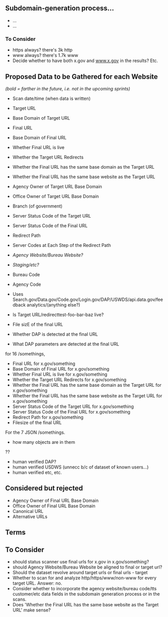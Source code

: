 
## Subdomain-generation process...
* ...
* ...

### To Consider
* https always? there's 3k http
* www always? there's 1.7k www
* Decide whether to have both x.gov and www.x.gov in the results? Etc. 






## Proposed Data to be Gathered for each Website 

_(bold = farther in the future, i.e. not in the upcoming sprints)_


* Scan date/time (when data is written)
* Target URL
* Base Domain of Target URL
* Final URL 
* Base Domain of Final URL
* Whether Final URL is live
* Whether the Target URL Redirects
* Whether the Final URL has the same base domain as the Target URL
* Whether the Final URL has the same base website as the Target URL
* Agency Owner of Target URL Base Domain 
* Office Owner of Target URL Base Domain 
* Branch (of government)
* Server Status Code of the Target URL
* Server Status Code of the Final URL
* Redirect Path 
* Server Codes at Each Step of the Redirect Path 
* _Agency Website/Bureau Website?_
* _Staging/etc?_
* Bureau Code
* Agency Code
* Uses Search.gov/Data.gov/Code.gov/Login.gov/DAP/USWDS/api.data.gov/feedback analytics/(anything else?)
* Is Target URL/redirecttest-foo-bar-baz live? 
* File sizE of the final URL



* Whether DAP is detected at the final URL
* What DAP parameters are detected at the final URL



for 16 /somethings, 

* Final URL for x.gov/something
* Base Domain of Final URL for x.gov/something
* Whether Final URL is live for x.gov/something
* Whether the Target URL Redirects for x.gov/something
* Whether the Final URL has the same base domain as the Target URL for x.gov/something
* Whether the Final URL has the same base website as the Target URL for x.gov/something
* Server Status Code of the Target URL for x.gov/something
* Server Status Code of the Final URL for x.gov/something
* Redirect Path for x.gov/something
* Filesize of the final URL 

For the 7 JSON /somethings. 

* how many objects are in them




??
* human verified DAP?
* human verified USDWS (unnecc b/c of dataset of known users...) 
* human verified etc, etc. 


## Considered but rejected
* Agency Owner of Final URL Base Domain 
* Office Owner of Final URL Base Domain 
* Canonical URL
* Alternative URLs







## Terms 



## To Consider 

* should status scanner use final urls for x.gov in x.gov/something?
*  should Agency Website/Bureau Website be aligned to final or target url? 
* Should the dataset revolve around target urls or final urls - target
* Whether to scan for and analyze http/https/www/non-www for every target URL.  Answer: no. 
* Consider whether to incorporate the agency website/bureau code/tts customer/etc data fields in the subdomain generation process or in the scans.  
* Does 'Whether the Final URL has the same base website as the Target URL' make sense?  

